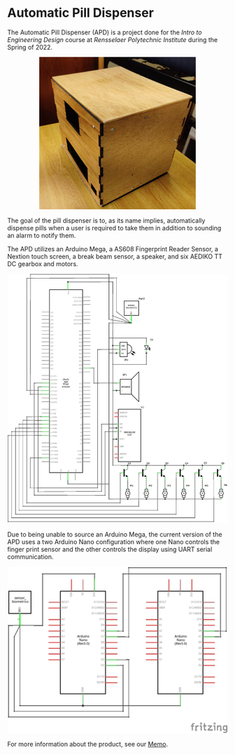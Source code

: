 # Automatic Pill Dispenser

The Automatic Pill Dispenser (APD) is a project done for the *Intro to Engineering Design* course at *Rensselaer Polytechnic Institute* during the Spring of 2022.

<div align="center"><img src="./images/housing%20unit.png"/></div>

The goal of the pill dispenser is to, as its name implies, automatically dispense pills when a user is required to take them in addition to sounding an alarm to notify them. 

The APD utilizes an Arduino Mega, a AS608 Fingerprint Reader Sensor, a Nextion touch screen, a break beam sensor, a speaker, and six AEDIKO TT DC gearbox and motors.

<div align="center"><img src="./images/All_schem2.png"/></div>

Due to being unable to source an Arduino Mega, the current version of the APD uses a two Arduino Nano configuration where one Nano controls the finger print sensor and the other controls the display using UART serial communication.

<div align="center"><img src="./images/UART_Nano_schem.png"/></div>

For more information about the product, see our [Memo](https://github.com/DeBestTrap/pill-dispenser/blob/main/IED%20Pill%20Dispenser%20Final%20Memo.pdf).
